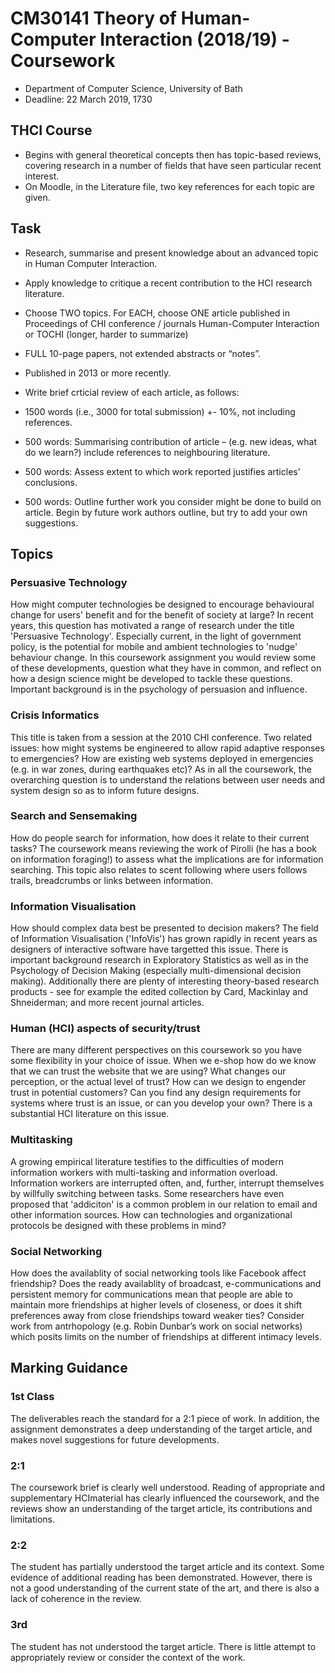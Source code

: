 # CM30141 Theory of Human-Computer Interaction (2018/19) - Coursework
- Department of Computer Science, University of Bath
- Deadline:	22 March 2019, 1730

## THCI Course
- Begins with general theoretical concepts then has topic-based reviews, covering research in a number of fields that have seen particular recent interest.
- On Moodle, in the Literature file, two key references for each topic are given.

## Task
- Research, summarise and present knowledge about an advanced topic in Human Computer Interaction.
- Apply knowledge to critique a recent contribution to the HCI research literature.

- Choose TWO topics. For EACH, choose ONE article published in Proceedings of CHI conference / journals Human-Computer Interaction or TOCHI (longer, harder to summarize)
- FULL 10-page papers, not extended abstracts or “notes”.
- Published in 2013 or more recently.

- Write brief crticial review of each article, as follows:
- 1500 words (i.e., 3000 for total submission) +- 10%, not including references.
- 500 words: Summarising contribution of article – (e.g. new ideas, what do we learn?) include references to neighbouring literature. 
- 500 words: Assess extent to which work reported justifies articles' conclusions.
- 500 words: Outline further work you consider might be done to build on article. Begin by future work authors outline, but try to add your own suggestions.
 
## Topics 
### Persuasive Technology 
How might computer technologies be designed to encourage behavioural change for users' benefit and for the benefit of society at large?  In recent years, this question has motivated a range of research under the title 'Persuasive Technology'.  Especially current, in the light of government policy, is the potential for mobile and ambient technologies to 'nudge' behaviour change. In this coursework assignment you would review some of these developments, question what they have in common, and reflect on how a design science might be developed to tackle these questions.   Important background is in the psychology of persuasion and influence.

### Crisis Informatics
This title is taken from a session at the 2010 CHI conference.  Two related issues:  how might systems be engineered to allow rapid adaptive responses to emergencies?  How are existing web systems deployed in emergencies (e.g. in war zones, during earthquakes etc)?   As in all the coursework, the overarching question is to understand the relations between user needs and system design so as to inform future designs.

### Search and Sensemaking
How do people search for information, how does it relate to their current tasks?  The coursework means reviewing the work of Pirolli (he has a book on information foraging!) to assess what the implications are for information searching.  This topic also relates to scent following where users follows trails, breadcrumbs or links between information. 

### Information Visualisation
How should complex data best be presented to decision makers?  The field of Information Visualisation ('InfoVis') has grown rapidly in recent years as designers of interactive software have targetted this issue.  There is important background research in Exploratory Statistics as well as in the Psychology of Decision Making (especially multi-dimensional decision making).  Additionally there are plenty of interesting theory-based research products - see for example the edited collection by Card, Mackinlay and Shneiderman; and more recent journal articles.

### Human (HCI) aspects of security/trust
There are many different perspectives on this coursework so you have some flexibility in your choice of issue. When we e-shop how do we know that we can trust the website that we are using?  What changes our perception, or the actual level of trust?  How can we design to engender trust in potential customers? Can you find any design requirements for systems where trust is an issue, or can you develop your own?
There is a substantial HCI literature on this issue.  

### Multitasking
A growing empirical literature testifies to the difficulties of modern information workers with multi-tasking and information overload.  Information workers are interrupted often, and, further, interrupt themselves by willfully switching between tasks.  Some researchers have even proposed that 'addiciton' is a common problem in our relation to email and other information sources.  How can technologies and organizational protocols be designed with these problems in mind? 

### Social Networking
How does the availablity of social networking tools like Facebook affect friendship?  Does the ready availablity of broadcast, e-communications and persistent memory for communications mean that people are able to maintain more friendships at higher levels of closeness, or does it shift preferences away from close friendships toward weaker ties?  Consider work from antrhopology (e.g. Robin Dunbar’s work on social networks) which posits limits on the number of friendships at different intimacy levels.

## Marking Guidance 
### 1st Class
The deliverables reach the standard for a 2:1 piece of work. In addition, the assignment demonstrates a deep understanding of the target article, and makes novel suggestions for future developments.

### 2:1
The coursework brief is clearly well understood. Reading of appropriate and supplementary HCImaterial has clearly influenced the coursework, and the reviews show an understanding of the target article, its contributions and limitations.

### 2:2
The student has partially understood the target article and its context. Some evidence of additional reading has been demonstrated.  However, there is not a good understanding of the current state of the art, and there is also a lack of coherence in the review.

### 3rd
The student has not understood the target article. There is little attempt to appropriately review or consider the context of the work.